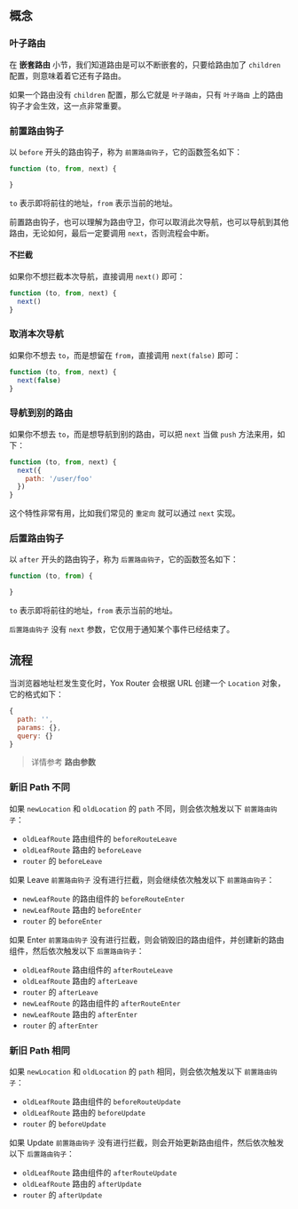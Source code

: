 ## 概念

### 叶子路由

在 **嵌套路由** 小节，我们知道路由是可以不断嵌套的，只要给路由加了 `children` 配置，则意味着着它还有子路由。

如果一个路由没有 `children` 配置，那么它就是 `叶子路由`，只有 `叶子路由` 上的路由钩子才会生效，这一点非常重要。

### 前置路由钩子

以 `before` 开头的路由钩子，称为 `前置路由钩子`，它的函数签名如下：

```js
function (to, from, next) {

}
```

`to` 表示即将前往的地址，`from` 表示当前的地址。

前置路由钩子，也可以理解为路由守卫，你可以取消此次导航，也可以导航到其他路由，无论如何，最后一定要调用 `next`，否则流程会中断。

#### 不拦截

如果你不想拦截本次导航，直接调用 `next()` 即可：

```js
function (to, from, next) {
  next()
}
```

### 取消本次导航

如果你不想去 `to`，而是想留在 `from`，直接调用 `next(false)` 即可：

```js
function (to, from, next) {
  next(false)
}
```

### 导航到别的路由

如果你不想去 `to`，而是想导航到别的路由，可以把 `next` 当做 `push` 方法来用，如下：

```js
function (to, from, next) {
  next({
    path: '/user/foo'
  })
}
```

这个特性非常有用，比如我们常见的 `重定向` 就可以通过 `next` 实现。

### 后置路由钩子

以 `after` 开头的路由钩子，称为 `后置路由钩子`，它的函数签名如下：

```js
function (to, from) {

}
```

`to` 表示即将前往的地址，`from` 表示当前的地址。

`后置路由钩子` 没有 `next` 参数，它仅用于通知某个事件已经结束了。

## 流程

当浏览器地址栏发生变化时，Yox Router 会根据 URL 创建一个 `Location` 对象，它的格式如下：

```js
{
  path: '',
  params: {},
  query: {}
}
```

> 详情参考 **路由参数**

### 新旧 Path 不同

如果 `newLocation` 和 `oldLocation` 的 `path` 不同，则会依次触发以下 `前置路由钩子`：

* `oldLeafRoute` 路由组件的 `beforeRouteLeave`
* `oldLeafRoute` 路由的 `beforeLeave`
* `router` 的 `beforeLeave`

如果 Leave `前置路由钩子` 没有进行拦截，则会继续依次触发以下 `前置路由钩子`：

* `newLeafRoute` 的路由组件的 `beforeRouteEnter`
* `newLeafRoute` 路由的 `beforeEnter`
* `router` 的 `beforeEnter`

如果 Enter `前置路由钩子` 没有进行拦截，则会销毁旧的路由组件，并创建新的路由组件，然后依次触发以下 `后置路由钩子`：

* `oldLeafRoute` 路由组件的 `afterRouteLeave`
* `oldLeafRoute` 路由的 `afterLeave`
* `router` 的 `afterLeave`
* `newLeafRoute` 的路由组件的 `afterRouteEnter`
* `newLeafRoute` 路由的 `afterEnter`
* `router` 的 `afterEnter`

### 新旧 Path 相同

如果 `newLocation` 和 `oldLocation` 的 `path` 相同，则会依次触发以下 `前置路由钩子`：

* `oldLeafRoute` 路由组件的 `beforeRouteUpdate`
* `oldLeafRoute` 路由的 `beforeUpdate`
* `router` 的 `beforeUpdate`

如果 Update `前置路由钩子` 没有进行拦截，则会开始更新路由组件，然后依次触发以下 `后置路由钩子`：

* `oldLeafRoute` 路由组件的 `afterRouteUpdate`
* `oldLeafRoute` 路由的 `afterUpdate`
* `router` 的 `afterUpdate`